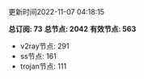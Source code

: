 更新时间2022-11-07 04:18:15

**总订阅: 73**
**总节点: 2042**
**有效节点: 563**
- v2ray节点: 291
- ss节点: 161
- trojan节点: 111
